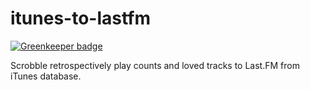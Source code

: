 # itunes-to-lastfm

[![Greenkeeper badge](https://badges.greenkeeper.io/nkbt/itunes-scrobbler.svg)](https://greenkeeper.io/)

Scrobble retrospectively play counts and loved tracks to Last.FM from iTunes database.
